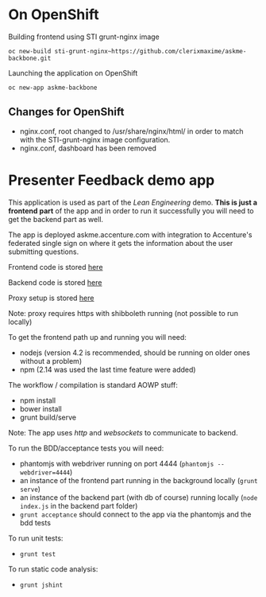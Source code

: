 # On OpenShift
Building frontend using STI grunt-nginx image
```
oc new-build sti-grunt-nginx~https://github.com/clerixmaxime/askme-backbone.git
```
Launching the application on OpenShift
```
oc new-app askme-backbone 
```

## Changes for OpenShift
* nginx.conf, root changed to /usr/share/nginx/html/ in order to match with the STI-grunt-nginx image configuration.
* nginx.conf, dashboard has been removed

# Presenter Feedback demo app

This application is used as part of the *Lean Engineering* demo.
**This is just a frontend part** of the app and in order to run it successfully
you will need to get the backend part as well.

The app is deployed askme.accenture.com with integration to Accenture's federated
single sign on where it gets the information about the user submitting questions.

Frontend code is stored [here](https://newsource.accenture.com/projects/A2214/repos/presenter-feedback/)

Backend code is stored [here](https://newsource.accenture.com/projects/A2214/repos/presenter-feedback-backend/)

Proxy setup is stored [here](https://newsource.accenture.com/projects/A2214/repos/presenter-feedback-proxy/)

Note: proxy requires https with shibboleth running (not possible to run locally)

To get the frontend path up and running you will need:

 - nodejs (version 4.2 is recommended, should be running on older ones without a problem)
 - npm (2.14 was used the last time feature were added)

The workflow / compilation is standard AOWP stuff:

  - npm install
  - bower install
  - grunt build/serve

Note: The app uses *http* and *websockets* to communicate to backend.

To run the BDD/acceptance tests you will need:

  - phantomjs with webdriver running on port 4444 (`phantomjs --webdriver=4444`)
  - an instance of the frontend part running in the background locally (`grunt serve`)
  - an instance of the backend part (with db of course) running locally
  (`node index.js` in the backend part folder)
  - `grunt acceptance` should connect to the app via the phantomjs and the bdd tests

To run unit tests:

  - `grunt test`

To run static code analysis:

  - `grunt jshint`
